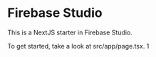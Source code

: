 # Firebase Studio

This is a NextJS starter in Firebase Studio.

To get started, take a look at src/app/page.tsx.
1
